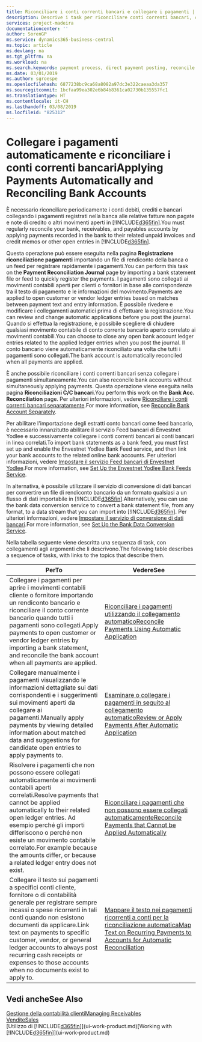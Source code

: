 ```yaml
---
title: Riconciliare i conti correnti bancari e collegare i pagamenti | Documenti Microsoft
description: Descrive i task per riconciliare conti correnti bancari, conti di contabilità clienti, fornitori, registrazione incassi o spese e per applicare i pagamenti automaticamente.
services: project-madeira
documentationcenter: ''
author: SorenGP
ms.service: dynamics365-business-central
ms.topic: article
ms.devlang: na
ms.tgt_pltfrm: na
ms.workload: na
ms.search.keywords: payment process, direct payment posting, reconcile payment, expenses, cash receipts
ms.date: 03/01/2019
ms.author: sgroespe
ms.openlocfilehash: 6877238bc9ca68a8082a97dc3e322caeaa3da357
ms.sourcegitcommit: 1bcfaa99ea302e6b84b8361ca02730b135557fc1
ms.translationtype: HT
ms.contentlocale: it-CH
ms.lasthandoff: 03/08/2019
ms.locfileid: "825312"
---
```

# <a name="applying-payments-automatically-and-reconciling-bank-accounts"></a><span data-ttu-id="e64c4-103">Collegare i pagamenti automaticamente e riconciliare i conti correnti bancari</span><span class="sxs-lookup"><span data-stu-id="e64c4-103">Applying Payments Automatically and Reconciling Bank Accounts</span></span>
<span data-ttu-id="e64c4-104">È necessario riconciliare periodicamente i conti debiti, crediti e bancari collegando i pagamenti registrati nella banca alle relative fatture non pagate e note di credito o altri movimenti aperti in [!INCLUDE[d365fin](includes/d365fin_md.md)].</span><span class="sxs-lookup"><span data-stu-id="e64c4-104">You must regularly reconcile your bank, receivables, and payables accounts by applying payments recorded in the bank to their related unpaid invoices and credit memos or other open entries in [!INCLUDE[d365fin](includes/d365fin_md.md)].</span></span>  

<span data-ttu-id="e64c4-105">Questa operazione può essere eseguita nella pagina **Registrazione riconciliazione pagamenti** importando un file di rendiconto della banca o un feed per registrare rapidamente i pagamenti.</span><span class="sxs-lookup"><span data-stu-id="e64c4-105">You can perform this task on the **Payment Reconciliation Journal** page by importing a bank statement file or feed to quickly register the payments.</span></span> <span data-ttu-id="e64c4-106">I pagamenti sono collegati ai movimenti contabili aperti per clienti o fornitori in base alle corrispondenze tra il testo di pagamento e le informazioni del movimento.</span><span class="sxs-lookup"><span data-stu-id="e64c4-106">Payments are applied to open customer or vendor ledger entries based on matches between payment text and entry information.</span></span> <span data-ttu-id="e64c4-107">È possibile rivedere e modificare i collegamenti automatici prima di effettuare la registrazione.</span><span class="sxs-lookup"><span data-stu-id="e64c4-107">You can review and change automatic applications before you post the journal.</span></span> <span data-ttu-id="e64c4-108">Quando si effettua la registrazione, è possibile scegliere di chiudere qualsiasi movimento contabile di conto corrente bancario aperto correlato ai movimenti contabili.</span><span class="sxs-lookup"><span data-stu-id="e64c4-108">You can choose to close any open bank account ledger entries related to the applied ledger entries when you post the journal.</span></span> <span data-ttu-id="e64c4-109">Il conto bancario viene automaticamente riconciliato una volta che tutti i pagamenti sono collegati.</span><span class="sxs-lookup"><span data-stu-id="e64c4-109">The bank account is automatically reconciled when all payments are applied.</span></span>

<span data-ttu-id="e64c4-110">È anche possibile riconciliare i conti correnti bancari senza collegare i pagamenti simultaneamente.</span><span class="sxs-lookup"><span data-stu-id="e64c4-110">You can also reconcile bank accounts without simultaneously applying payments.</span></span> <span data-ttu-id="e64c4-111">Questa operazione viene eseguita nella pagina **Riconciliazioni C/C bancari**.</span><span class="sxs-lookup"><span data-stu-id="e64c4-111">You perform this work on the **Bank Acc. Reconciliation** page.</span></span> <span data-ttu-id="e64c4-112">Per ulteriori informazioni, vedere [Riconciliare i conti correnti bancari separatamente](bank-how-reconcile-bank-accounts-separately.md).</span><span class="sxs-lookup"><span data-stu-id="e64c4-112">For more information, see [Reconcile Bank Account Separately](bank-how-reconcile-bank-accounts-separately.md).</span></span>   

<span data-ttu-id="e64c4-113">Per abilitare l'importazione degli estratti conto bancari come feed bancario, è necessario innanzitutto abilitare il servizio Feed bancari di Envestnet Yodlee e successivamente collegare i conti correnti bancari ai conti bancari in linea correlati.</span><span class="sxs-lookup"><span data-stu-id="e64c4-113">To import bank statements as a bank feed, you must first set up and enable the Envestnet Yodlee Bank Feed service, and then link your bank accounts to the related online bank accounts.</span></span> <span data-ttu-id="e64c4-114">Per ulteriori informazioni, vedere [Impostare il servizio Feed bancari di Envestnet Yodlee](bank-how-setup-bank-statement-service.md).</span><span class="sxs-lookup"><span data-stu-id="e64c4-114">For more information, see [Set Up the Envestnet Yodlee Bank Feeds Service](bank-how-setup-bank-statement-service.md).</span></span>  

<span data-ttu-id="e64c4-115">In alternativa, è possibile utilizzare il servizio di conversione di dati bancari per convertire un file di rendiconto bancario da un formato qualsiasi a un flusso di dati importabile in [!INCLUDE[d365fin](includes/d365fin_md.md)].</span><span class="sxs-lookup"><span data-stu-id="e64c4-115">Alternatively, you can use the bank data conversion service to convert a bank statement file, from any format, to a data stream that you can import into [!INCLUDE[d365fin](includes/d365fin_md.md)].</span></span> <span data-ttu-id="e64c4-116">Per ulteriori informazioni, vedere [Impostare il servizio di conversione di dati bancari](bank-how-setup-bank-data-conversion-service.md).</span><span class="sxs-lookup"><span data-stu-id="e64c4-116">For more information, see [Set Up the Bank Data Conversion Service](bank-how-setup-bank-data-conversion-service.md).</span></span>  

<span data-ttu-id="e64c4-117">Nella tabella seguente viene descritta una sequenza di task, con collegamenti agli argomenti che li descrivono.</span><span class="sxs-lookup"><span data-stu-id="e64c4-117">The following table describes a sequence of tasks, with links to the topics that describe them.</span></span>  

| <span data-ttu-id="e64c4-118">Per</span><span class="sxs-lookup"><span data-stu-id="e64c4-118">To</span></span> | <span data-ttu-id="e64c4-119">Vedere</span><span class="sxs-lookup"><span data-stu-id="e64c4-119">See</span></span> |
| --- | --- |
| <span data-ttu-id="e64c4-120">Collegare i pagamenti per aprire i movimenti contabili cliente o fornitore importando un rendiconto bancario e riconciliare il conto corrente bancario quando tutti i pagamenti sono collegati.</span><span class="sxs-lookup"><span data-stu-id="e64c4-120">Apply payments to open customer or vendor ledger entries by importing a bank statement, and reconcile the bank account when all payments are applied.</span></span> |[<span data-ttu-id="e64c4-121">Riconciliare i pagamenti utilizzando il collegamento automatico</span><span class="sxs-lookup"><span data-stu-id="e64c4-121">Reconcile Payments Using Automatic Application</span></span>](receivables-how-reconcile-payments-auto-application.md) |
| <span data-ttu-id="e64c4-122">Collegare manualmente i pagamenti visualizzando le informazioni dettagliate sui dati corrispondenti e i suggerimenti sui movimenti aperti da collegare ai pagamenti.</span><span class="sxs-lookup"><span data-stu-id="e64c4-122">Manually apply payments by viewing detailed information about matched data and suggestions for candidate open entries to apply payments to.</span></span> |[<span data-ttu-id="e64c4-123">Esaminare o collegare i pagamenti in seguito al collegamento automatico</span><span class="sxs-lookup"><span data-stu-id="e64c4-123">Review or Apply Payments After Automatic Application</span></span>](receivables-how-review-apply-payments-auto-application.md) |
| <span data-ttu-id="e64c4-124">Risolvere i pagamenti che non possono essere collegati automaticamente ai movimenti contabili aperti correlati.</span><span class="sxs-lookup"><span data-stu-id="e64c4-124">Resolve payments that cannot be applied automatically to their related open ledger entries.</span></span> <span data-ttu-id="e64c4-125">Ad esempio perché gli importi differiscono o perché non esiste un movimento contabile correlato.</span><span class="sxs-lookup"><span data-stu-id="e64c4-125">For example because the amounts differ, or because a related ledger entry does not exist.</span></span> |[<span data-ttu-id="e64c4-126">Riconciliare i pagamenti che non possono essere collegati automaticamente</span><span class="sxs-lookup"><span data-stu-id="e64c4-126">Reconcile Payments that Cannot be Applied Automatically</span></span>](receivables-how-reconcile-payments-cannot-apply-auto.md) |
| <span data-ttu-id="e64c4-127">Collegare il testo sui pagamenti a specifici conti cliente, fornitore o di contabilità generale per registrare sempre incassi o spese ricorrenti in tali conti quando non esistono documenti da applicare.</span><span class="sxs-lookup"><span data-stu-id="e64c4-127">Link text on payments to specific customer, vendor, or general ledger accounts to always post recurring cash receipts or expenses to those accounts when no documents exist to apply to.</span></span> |[<span data-ttu-id="e64c4-128">Mappare il testo nei pagamenti ricorrenti a conti per la riconciliazione automatica</span><span class="sxs-lookup"><span data-stu-id="e64c4-128">Map Text on Recurring Payments to Accounts for Automatic Reconciliation</span></span>](receivables-how-map-text-recurring-payments-accounts-auto-reconcilliation.md) |

## <a name="see-also"></a><span data-ttu-id="e64c4-129">Vedi anche</span><span class="sxs-lookup"><span data-stu-id="e64c4-129">See Also</span></span>
[<span data-ttu-id="e64c4-130">Gestione della contabilità clienti</span><span class="sxs-lookup"><span data-stu-id="e64c4-130">Managing Receivables</span></span>](receivables-manage-receivables.md)  
[<span data-ttu-id="e64c4-131">Vendite</span><span class="sxs-lookup"><span data-stu-id="e64c4-131">Sales</span></span>](sales-manage-sales.md)  
<span data-ttu-id="e64c4-132">[Utilizzo di [!INCLUDE[d365fin](includes/d365fin_md.md)]](ui-work-product.md)</span><span class="sxs-lookup"><span data-stu-id="e64c4-132">[Working with [!INCLUDE[d365fin](includes/d365fin_md.md)]](ui-work-product.md)</span></span>
